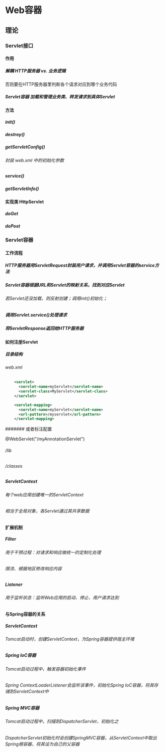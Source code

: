 # Web容器

## 理论

### Servlet接口

#### 作用

##### 解耦 HTTP服务器 vs. 业务逻辑

否则要在HTTP服务器里判断各个请求对应到哪个业务代码

##### Servlet容器 加载和管理业务类、转发请求到具体Servlet

#### 方法

##### init()

##### destroy()

##### getServletConfig()

###### 封装 web.xml 中的初始化参数 

##### service()

##### getServletInfo()

#### 实现类 HttpServlet

##### doGet

##### doPost

### Servlet容器

#### 工作流程

##### HTTP服务器用ServletRequest封装用户请求，并调用Servlet容器的service方法

##### Servlet容器根据URL和Servlet的映射关系，找到对应Servlet

###### 若Servlet还没加载，则反射创建；调用init()初始化；

##### 调用Servlet.service()处理请求

##### 将ServletResponse返回给HTTP服务器

#### 如何注册Servlet

##### 目录结构

###### web.xml

```xml
    <servlet>
      <servlet-name>myServlet</servlet-name>
      <servlet-class>MyServlet</servlet-class>
    </servlet>

    <servlet-mapping>
      <servlet-name>myServlet</servlet-name>
      <url-pattern>/myservlet</url-pattern>
    </servlet-mapping>

```

####### 或者标注配置

@WebServlet("/myAnnotationServlet")

###### /lib

###### /classes

##### ServletContext

###### 每个web应用创建唯一的ServletContext

###### 相当于全局对象，各Servlet通过其共享数据

#### 扩展机制

##### Filter

###### 用于干预过程：对请求和响应做统一的定制化处理

###### 限流、根据地区修改响应内容

##### Listener

###### 用于监听状态：监听Web应用的启动、停止、用户请求达到

#### 与Spring容器的关系

##### ServletContext

###### Tomcat启动时，创建ServletContext，为Spring容器提供宿主环境

##### Spring IoC容器

###### Tomcat启动过程中，触发容器初始化事件

###### Spring ContextLoaderListener会监听该事件，初始化Spring IoC容器，将其存储到ServletContext中

##### Spring MVC容器 

###### Tomcat启动过程中，扫描到DispatcherServlet、初始化之

###### DispatcherServlet初始化时会创建SpringMVC容器，从ServletContext中取出Spring根容器，将其设为自己的父容器
